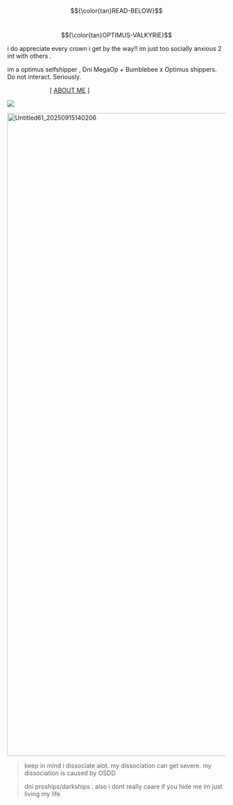 $${\color{tan}READ-BELOW}$$

&emsp; &emsp; &emsp; &emsp;&emsp; &emsp; &emsp; &emsp; &emsp; &emsp;&emsp; &emsp; &emsp; &emsp; &emsp; &emsp; &emsp; &emsp; &emsp; &emsp; &emsp; &emsp; &emsp;   $${\color{tan}OPTIMUS-VALKYRIE}$$

i do appreciate every crown i get by the way!! im just too socially anxious 2 int with others .


im a optimus selfshipper , Dni MegaOp + Bumblebee x Optimus shippers. Do not interact. Seriously.

&emsp;&emsp;&emsp;&emsp;&emsp;&emsp;&emsp;[ [ABOUT ME](https://rentry.co/pvkyrfmr) ] 

![](https://komarev.com/ghpvc/?username=ELLERN4TE&color=000000&label=AUTOBOTS&style=for-the-badge)

<img width="1200" height="1478" alt="Untitled61_20250915140206" src="https://github.com/user-attachments/assets/ed772dbb-1326-4e96-ac43-1233c1f9e7cf" />

> keep in mind i dissociate alot. my dissociation can get severe. my dissociation is caused by OSDD
>
> dni proships/darkships . also i dont really caare if you hide me im just living my life
